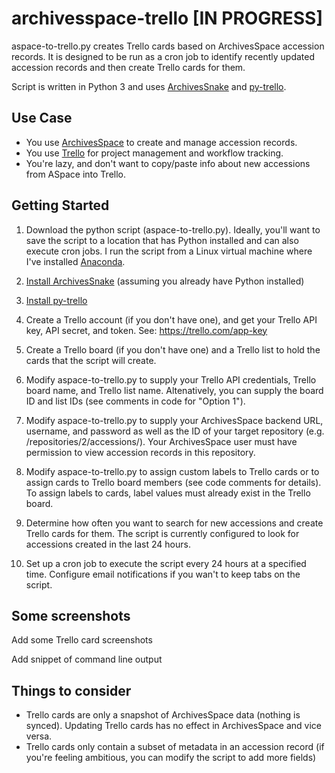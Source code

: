 # archivesspace-trello [IN PROGRESS]
aspace-to-trello.py creates Trello cards based on ArchivesSpace accession records. It is designed to be run as a cron job to identify recently updated accession records and then create Trello cards for them.

Script is written in Python 3 and uses [ArchivesSnake](https://github.com/archivesspace-labs/ArchivesSnake) and [py-trello](https://github.com/sarumont/py-trello).

## Use Case
- You use [ArchivesSpace](https://archivesspace.org) to create and manage accession records. 
- You use [Trello](https://trello.com) for project management and workflow tracking. 
- You're lazy, and don't want to copy/paste info about new accessions from ASpace into Trello.

## Getting Started 
1. Download the python script (aspace-to-trello.py). Ideally, you'll want to save the script to a location that has Python installed and can also execute cron jobs. I run the script from a Linux virtual machine where I've installed [Anaconda](https://www.anaconda.com/distribution/).

2. [Install ArchivesSnake](https://github.com/archivesspace-labs/ArchivesSnake#installation) (assuming you already have Python installed)

3. [Install py-trello](https://pypi.org/project/py-trello/)

4. Create a Trello account (if you don't have one), and get your Trello API key, API secret, and token.  See: https://trello.com/app-key

5. Create a Trello board (if you don't have one) and a Trello list to hold the cards that the script will create.

6. Modify aspace-to-trello.py to supply your Trello API credentials, Trello board name, and Trello list name. Altenatively, you can supply the board ID and list IDs (see comments in code for "Option 1").

7. Modify aspace-to-trello.py to supply your ArchivesSpace backend URL, username, and password as well as the ID of your target repository (e.g. /repositories/2/accessions/). Your ArchivesSpace user must have permission to view accession records in this repository.

8. Modify aspace-to-trello.py to assign custom labels to Trello cards or to assign cards to Trello board members (see code comments for details). To assign labels to cards, label values must already exist in the Trello board.

9. Determine how often you want to search for new accessions and create Trello cards for them. The script is currently configured to look for accessions created in the last 24 hours.

10. Set up a cron job to execute the script every 24 hours at a specified time. Configure email notifications if you wan't to keep tabs on the script.


## Some screenshots
Add some Trello card screenshots

Add snippet of command line output


## Things to consider
- Trello cards are only a snapshot of ArchivesSpace data (nothing is synced). Updating Trello cards has no effect in ArchivesSpace and vice versa.
- Trello cards only contain a subset of metadata in an accession record (if you're feeling ambitious, you can modify the script to add more fields)


